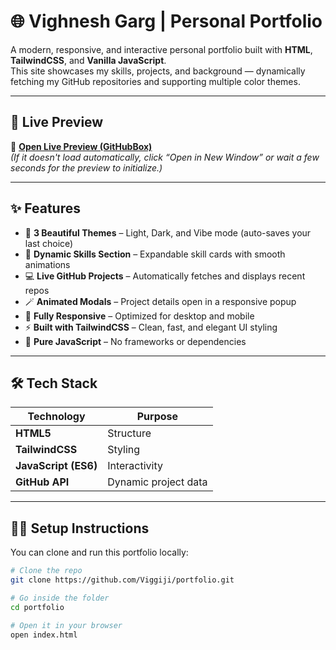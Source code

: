 # 🌐 Vighnesh Garg | Personal Portfolio

A modern, responsive, and interactive personal portfolio built with **HTML**, **TailwindCSS**, and **Vanilla JavaScript**.  
This site showcases my skills, projects, and background — dynamically fetching my GitHub repositories and supporting multiple color themes.  

---

## 🚀 Live Preview

🔗 **[Open Live Preview (GitHubBox)](https://githubbox.com/Viggiji/portfolio)**  
*(If it doesn't load automatically, click “Open in New Window” or wait a few seconds for the preview to initialize.)*

---

## ✨ Features

- 🎨 **3 Beautiful Themes** – Light, Dark, and Vibe mode (auto-saves your last choice)  
- 🧠 **Dynamic Skills Section** – Expandable skill cards with smooth animations  
- 💻 **Live GitHub Projects** – Automatically fetches and displays recent repos  
- 🪄 **Animated Modals** – Project details open in a responsive popup  
- 📱 **Fully Responsive** – Optimized for desktop and mobile  
- ⚡ **Built with TailwindCSS** – Clean, fast, and elegant UI styling  
- 🧩 **Pure JavaScript** – No frameworks or dependencies  

---

## 🛠️ Tech Stack

| Technology | Purpose |
|-------------|----------|
| **HTML5** | Structure |
| **TailwindCSS** | Styling |
| **JavaScript (ES6)** | Interactivity |
| **GitHub API** | Dynamic project data |

---

## 🧑‍💻 Setup Instructions

You can clone and run this portfolio locally:

```bash
# Clone the repo
git clone https://github.com/Viggiji/portfolio.git

# Go inside the folder
cd portfolio

# Open it in your browser
open index.html
